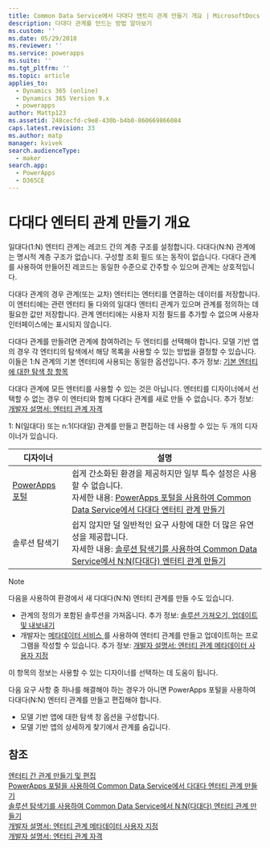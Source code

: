 ```yaml
---
title: Common Data Service에서 다대다 엔트리 관계 만들기 개요 | MicrosoftDocs
description: 다대다 관계를 만드는 방법 알아보기
ms.custom: ''
ms.date: 05/29/2018
ms.reviewer: ''
ms.service: powerapps
ms.suite: ''
ms.tgt_pltfrm: ''
ms.topic: article
applies_to:
  - Dynamics 365 (online)
  - Dynamics 365 Version 9.x
  - powerapps
author: Mattp123
ms.assetid: 248cecfd-c9e8-430b-b4b0-860669866084
caps.latest.revision: 33
ms.author: matp
manager: kvivek
search.audienceType:
  - maker
search.app:
  - PowerApps
  - D365CE
---
```

# <a name="create-many-to-many-entity-relationships-overview"></a>다대다 엔터티 관계 만들기 개요

일대다(1:N) 엔터티 관계는 레코드 간의 계층 구조를 설정합니다. 다대다(N:N) 관계에는 명시적 계층 구조가 없습니다. 구성할 조회 필드 또는 동작이 없습니다. 다대다 관계를 사용하여 만들어진 레코드는 동일한 수준으로 간주할 수 있으며 관계는 상호적입니다.  
  
다대다 관계의 경우 관계(또는 교차) 엔터티는 엔터티를 연결하는 데이터를 저장합니다. 이 엔터티에는 관련 엔터티 둘 다와의 일대다 엔터티 관계가 있으며 관계를 정의하는 데 필요한 값만 저장합니다. 관계 엔터티에는 사용자 지정 필드를 추가할 수 없으며 사용자 인터페이스에는 표시되지 않습니다. 
  
다대다 관계를 만들려면 관계에 참여하려는 두 엔터티를 선택해야 합니다. 모델 기반 앱의 경우 각 엔터티의 탐색에서 해당 목록을 사용할 수 있는 방법을 결정할 수 있습니다. 이들은 1:N 관계의 기본 엔터티에 사용되는 동일한 옵션입니다. 추가 정보:  [기본 엔터티에 대한 탐색 창 항목](create-edit-1n-relationships-solution-explorer.md#navigation-pane-item-for-primary-entity)
  
다대다 관계에 모든 엔터티를 사용할 수 있는 것은 아닙니다. 엔터티를 디자이너에서 선택할 수 없는 경우 이 엔터티와 함께 다대다 관계를 새로 만들 수 없습니다. 추가 정보: [개발자 설명서: 엔터티 관계 자격](https://docs.microsoft.com/dynamics365/customer-engagement/developer/entity-relationship-eligibility)

1: N(일대다) 또는 n:1(다대일) 관계를 만들고 편집하는 데 사용할 수 있는 두 개의 디자이너가 있습니다.

|디자이너| 설명|
|--|--|
|[PowerApps 포털](https://web.powerapps.com/?utm_source=padocs&utm_medium=linkinadoc&utm_campaign=referralsfromdoc)|쉽게 간소화된 환경을 제공하지만 일부 특수 설정은 사용할 수 없습니다.<br />자세한 내용: [PowerApps 포털을 사용하여 Common Data Service에서 다대다 엔터티 관계 만들기](create-edit-nn-relationships-portal.md)|
|솔루션 탐색기|쉽지 않지만 덜 일반적인 요구 사항에 대한 더 많은 유연성을 제공합니다.<br />자세한 내용: [솔루션 탐색기를 사용하여 Common Data Service에서 N:N(다대다) 엔터티 관계 만들기](create-edit-nn-relationships-solution-explorer.md) |

> [!NOTE]
> 다음을 사용하여 환경에서 새 다대다(N:N) 엔터티 관계를 만들 수도 있습니다.
> - 관계의 정의가 포함된 솔루션을 가져옵니다. 추가 정보: [솔루션 가져오기, 업데이트 및 내보내기](import-update-export-solutions.md)
> - 개발자는 [메타데이터 서비스 ](../../developer/common-data-service/metadata-services.md)를 사용하여 엔터티 관계를 만들고 업데이트하는 프로그램을 작성할 수 있습니다. 추가 정보: [개발자 설명서: 엔터티 관계 메타데이터 사용자 지정](https://docs.microsoft.com/dynamics365/customer-engagement/developer/customize-entity-relationship-metadata)

이 항목의 정보는 사용할 수 있는 디자이너를 선택하는 데 도움이 됩니다. 

다음 요구 사항 중 하나를 해결해야 하는 경우가 아니면 PowerApps 포털을 사용하여 다대다(N:N) 엔터티 관계를 만들고 편집해야 합니다.

- 모델 기반 앱에 대한 탐색 창 옵션을 구성합니다.
- 모델 기반 앱의 상세하게 찾기에서 관계를 숨깁니다.

## <a name="see-also"></a>참조

[엔터티 간 관계 만들기 및 편집](create-edit-entity-relationships.md)<br />
[PowerApps 포털을 사용하여 Common Data Service에서 다대다 엔터티 관계 만들기](create-edit-nn-relationships-portal.md)<br />
[솔루션 탐색기를 사용하여 Common Data Service에서 N:N(다대다) 엔터티 관계 만들기](create-edit-nn-relationships-solution-explorer.md)<br />
[개발자 설명서: 엔터티 관계 메타데이터 사용자 지정](https://docs.microsoft.com/dynamics365/customer-engagement/developer/customize-entity-relationship-metadata)<br />
[개발자 설명서: 엔터티 관계 자격](https://docs.microsoft.com/dynamics365/customer-engagement/developer/entity-relationship-eligibility)
